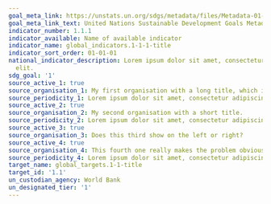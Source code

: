 ```yaml
---
goal_meta_link: https://unstats.un.org/sdgs/metadata/files/Metadata-01-01-01a.pdf
goal_meta_link_text: United Nations Sustainable Development Goals Metadata (pdf 894kB)
indicator_number: 1.1.1
indicator_available: Name of available indicator
indicator_name: global_indicators.1-1-1-title
indicator_sort_order: 01-01-01
national_indicator_description: Lorem ipsum dolor sit amet, consectetur adipiscing
  elit.
sdg_goal: '1'
source_active_1: true
source_organisation_1: My first organisation with a long title, which in the past has caused the 3rd source to end up displaying on the right, with empty space on the left. This long text is provided to test that this has been fixed.
source_periodicity_1: Lorem ipsum dolor sit amet, consectetur adipiscing elit.
source_active_2: true
source_organisation_2: My second organisation with a short title.
source_periodicity_2: Lorem ipsum dolor sit amet, consectetur adipiscing elit. Lorem ipsum dolor sit amet, consectetur adipiscing elit. Lorem ipsum dolor sit amet, consectetur adipiscing elit.
source_active_3: true
source_organisation_3: Does this third show on the left or right?
source_active_4: true
source_organisation_4: This fourth one really makes the problem obvious, if the third one was on the right.
source_periodicity_4: Lorem ipsum dolor sit amet, consectetur adipiscing elit. Lorem ipsum dolor sit amet, consectetur adipiscing elit. Lorem ipsum dolor sit amet, consectetur adipiscing elit. Lorem ipsum dolor sit amet, consectetur adipiscing elit.
target_name: global_targets.1-1-title
target_id: '1.1'
un_custodian_agency: World Bank
un_designated_tier: '1'
---
```

